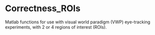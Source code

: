 # Correctness_ROIs
Matlab functions for use with visual world paradigm (VWP) eye-tracking experiments, with 2 or 4 regions of interest (ROIs).

